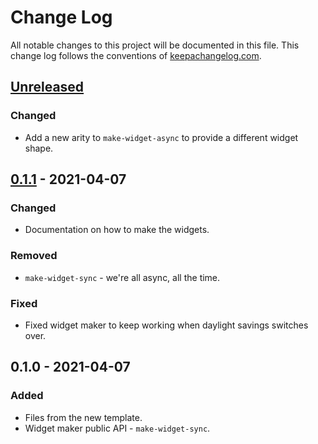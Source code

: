 # Change Log
All notable changes to this project will be documented in this file. This change log follows the conventions of [keepachangelog.com](http://keepachangelog.com/).

## [Unreleased]
### Changed
- Add a new arity to `make-widget-async` to provide a different widget shape.

## [0.1.1] - 2021-04-07
### Changed
- Documentation on how to make the widgets.

### Removed
- `make-widget-sync` - we're all async, all the time.

### Fixed
- Fixed widget maker to keep working when daylight savings switches over.

## 0.1.0 - 2021-04-07
### Added
- Files from the new template.
- Widget maker public API - `make-widget-sync`.

[Unreleased]: https://github.com/your-name/jsonrpc/compare/0.1.1...HEAD
[0.1.1]: https://github.com/your-name/jsonrpc/compare/0.1.0...0.1.1
